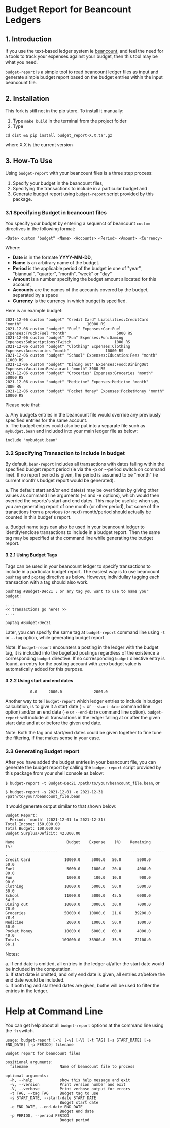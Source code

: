 # Budget Report for Beancount Ledgers

## 1. Introduction

If you use the text-based ledger system ie [beancount](https://github.com/beancount/beancount), and feel the need for a tools to track your expenses against your budget, then this tool may be what you need.

`budget-report` is a simple tool to read beancount ledger files as input and generate simple budget report based on the budget entries within the input beancount file. 

## 2. Installation

This fork is still not in the pip store. To install it manually:

1. Type `make build` in the terminal from the project folder
2. Type 
```
cd dist && pip install budget_report-X.X.tar.gz
```
where X.X is the current version


## 3. How-To Use

Using `budget-report` with your beancount files is a three step process:  

1. Specify your budget in the beancount files,  
2. Specifying the transactions to include in a particular budget and  
3. Generate budget report using `budget-report` script provided by this package.


### 3.1 Specifying Budget in beancount files

You specify your budget by entering a sequenct of beancount `custom` directives in the following format:  

`<Date> custom "budget" <Name> <Accounts> <Period> <Amount> <Currency> `

Where:  

- **Date** is in the formate **YYYY-MM-DD**,   
- **Name** is an arbitrary name of the budget. 
- **Period** is the applicable period of the budget ie one of "year", "biannual", "quarter", "month", "week" or "day"
- **Amount** is a number specifying the budget amount allocated for this account,  
- **Accounts** are the names of the accounts covered by the budget, separated by a space
- **Currency** is the currency in which budget is specified.  

Here is an example budget:  

    2021-12-06 custom "budget" "Credit Card" Liabilities:CreditCard "month"                             10000 RS 
    2021-12-06 custom "budget" "Fuel" Expenses:Car:Fuel Expenses:Truck:Fuel "month"                      5000 RS  
    2021-12-06 custom "budget" "Fun" Expenses:Fun:Gaming Expenses:Subscriptions:Twitch                   1000 RS
    2021-12-06 custom "budget" "Clothing" Expenses:Clothing Expenses:Accessories "month"                10000 RS  
    2021-12-06 custom "budget" "School" Expenses:Education:Fees "month"                                 11000 RS  
    2021-12-06 custom "budget" "Dining out" Expenses:Food:DiningOut Expenses:Vacation:Restaurant "month" 3000 RS  
    2021-12-06 custom "budget" "Groceries" Expenses:Groceries "month"                                   50000 RS   
    2021-12-06 custom "budget" "Medicine" Expenses:Medicine "month"                                      2000 RS     
    2021-12-06 custom "budget" "Pocket Money" Expenses:PocketMoney "month"                              10000 RS  

Please note that:   

a. Any budgets entries in the beancount file would override any previously specified entries for the same account.  
b. The budget entries could also be put into a separate file such as `mybudget.bean` and included into your main ledger file as below:  

    include "mybudget.bean"

### 3.2 Specifying Transaction to include in budget  

By default, `bean-report` includes all transactions with dates falling within the specified budget report period (ie via the -p or --period switch on command line).  If no report period is given, the period is assumed to be "month" (ie current month's budget report would be generated).

a. The default start and/or end date(s) may be overridden by giving other values as command line arguments (-s and -e options), which would then overried the reports's start and end dates.  This may be usefule when say, you are generating report of one month (or other period), but some of the tranactions from a previous (or next) month/period should actually be counted in this budget's report.   

a. Budget name tags can also be used in your beancount ledger to identify/enclose transactions to include in a budget report.  Then the same tag may be specified at the command line while generating the budget report.

#### 3.2.1  Using Budget Tags

Tags can be used in your beancount ledger to specify transactions to include in a particular budget report.  The easiest way is to use beancount `pushtag` and `poptag` directive as below.  However, individullay tagging each transaction with a tag should also work.

    pushtag #Budget-Dec21 ; or any tag you want to use to name your budget!
    
    ....
    << transactions go here! >>
    ....

    poptag #Budget-Dec21  

Later, you can specify the same tag at `budget-report` command line using `-t` or `--tag` option, while generating budget report.

Note: If `budget-report` encounters a posting in the ledger with the budget tag, it is included into the bugetted postings regardless of the existence a corresponding `budget` directive.  If no corresponding `budget` directive entry is found, an entry for the posting account with zero budget value is automatically added for this purpose.  

#### 3.2.2 Using start and end dates  

               0.0     2000.0             -2000.0
Another way to tell `budget-report` which ledger entries to include in budget calculation, is to give it a start date (`-s` or `--start-date` command line option) and/or an end date (`-e` or `--end-date` command line option).  `budget-report` will include all transactions in the ledger falling at or after the given start date and at or before the given end date.

Note: Both the tag and start/end dates could be given together to fine tune the filtering, if that makes sense in your case.

### 3.3 Generating Budget report

After you have added the budget entries in your beancount file, you can generate the budget report by calling the `budget-report` script provided by this package from your shell console as below:  

`$ budget-report -t Budget-Dec21 /path/to/your/beancount_file.bean`, or  

`$ budget-report -s 2021-12-01 -e 2021-12-31 /path/to/your/beancount_file.bean`  

It would generate output similar to that shown below:

    Budget Report:
      Period: 'month' (2021-12-01 to 2021-12-31)
	Total Income: 150,000.00
	Total Budget: 108,000.00
	Budget Surplus/Deficit: 42,000.00

    Name                       Budget    Expense    (%)    Remaining    (%)
    -----------------------  --------  ---------  -----  -----------  -----
    Credit Card               10000.0     5000.0   50.0       5000.0   50.0
    Fuel                       5000.0     1000.0   20.0       4000.0   80.0
    Fun                        1000.0      100.0   10.0        900.0   90.0
    Clothing                  10000.0     5000.0   50.0       5000.0   50.0
    School                    11000.0     5000.0   45.5       6000.0   54.5
    Dining out                10000.0     3000.0   30.0       7000.0   70.0
    Groceries                 50000.0    10800.0   21.6      39200.0   78.4
    Medicine                   2000.0     1000.0   50.0       1000.0   50.0
    Pocket Money              10000.0     6000.0   60.0       4000.0   40.0
    Totals                   109000.0    36900.0   35.9      72100.0   66.1

Notes:  

a. If end date is omitted, all entries in the ledger at/after the start date would be included in the computation.  
b. If start date is omitted, and only end date is given, all entries at/before the end date would be included.  
c. If both tag and start/end dates are given, bothe will be used to filter the entries in the ledger.

# Help at Command Line

You can get help about all `budget-report` options at the command line using the -h switch.

    usage: budget-report [-h] [-v] [-V] [-t TAG] [-s START_DATE] [-e END_DATE] [-p PERIOD] filename

    Budget report for beancount files

    positional arguments:
      filename              Name of beancount file to process

    optional arguments:
      -h, --help            show this help message and exit
      -v, --version         Print version number and exit
      -V, --verbose         Print verbose output for errors
      -t TAG, --tag TAG     Budget tag to use
      -s START_DATE, --start-date START_DATE
                            Budget start date
      -e END_DATE, --end-date END_DATE
                            Budget end date
      -p PERIOD, --period PERIOD
                            Budget period
 
